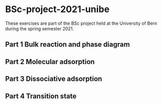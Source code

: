 # BSc-project-2021-unibe

These exercises are part of the BSc project held at the University of Bern during the spring semester 2021.

## Part 1 Bulk reaction and phase diagram

## Part 2 Molecular adsorption

## Part 3 Dissociative adsorption

## Part 4 Transition state
